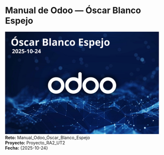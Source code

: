 # Manual de Odoo — Óscar Blanco Espejo
![Portada](../assets/img/00-portada/paso00_imagen-portada.png "portada")
**Reto:** Manual_Odoo_Óscar_Blanco_Espejo  
**Proyecto:** Proyecto_RA2_UT2  
**Fecha:** {2025-10-24}
